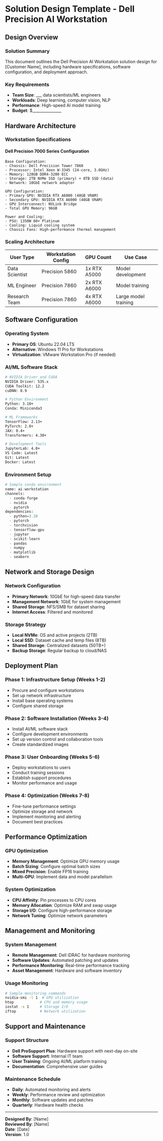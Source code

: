 # Solution Design Template - Dell Precision AI Workstation

## Design Overview

### Solution Summary
This document outlines the Dell Precision AI Workstation solution design for [Customer Name], including hardware specifications, software configuration, and deployment approach.

### Key Requirements
- **Team Size**: ___ data scientists/ML engineers
- **Workloads**: Deep learning, computer vision, NLP
- **Performance**: High-speed AI model training
- **Budget**: $_______________

## Hardware Architecture

### Workstation Specifications

#### Dell Precision 7000 Series Configuration
```
Base Configuration:
- Chassis: Dell Precision Tower 7860
- Processor: Intel Xeon W-3345 (24-core, 3.0GHz)
- Memory: 128GB DDR4-3200 ECC
- Storage: 2TB NVMe SSD (primary) + 8TB SSD (data)
- Network: 10GbE network adapter

GPU Configuration:
- Primary GPU: NVIDIA RTX A6000 (48GB VRAM)
- Secondary GPU: NVIDIA RTX A6000 (48GB VRAM)
- GPU Interconnect: NVLink Bridge
- Total GPU Memory: 96GB

Power and Cooling:
- PSU: 1350W 80+ Platinum
- Cooling: Liquid cooling system
- Chassis Fans: High-performance thermal management
```

### Scaling Architecture
| User Type | Workstation Config | GPU Count | Use Case |
|-----------|-------------------|-----------|----------|
| Data Scientist | Precision 5860 | 1x RTX A5000 | Model development |
| ML Engineer | Precision 7860 | 2x RTX A6000 | Model training |
| Research Team | Precision 7860 | 4x RTX A6000 | Large model training |

## Software Configuration

### Operating System
- **Primary OS**: Ubuntu 22.04 LTS
- **Alternative**: Windows 11 Pro for Workstations
- **Virtualization**: VMware Workstation Pro (if needed)

### AI/ML Software Stack
```bash
# NVIDIA Driver and CUDA
NVIDIA Driver: 535.x
CUDA Toolkit: 12.2
cuDNN: 8.9

# Python Environment
Python: 3.10+
Conda: Miniconda3

# ML Frameworks
TensorFlow: 2.13+
PyTorch: 2.0+
JAX: 0.4+
Transformers: 4.30+

# Development Tools
JupyterLab: 4.0+
VS Code: Latest
Git: Latest
Docker: Latest
```

### Environment Setup
```python
# Sample conda environment
name: ai-workstation
channels:
  - conda-forge
  - nvidia
  - pytorch
dependencies:
  - python=3.10
  - pytorch
  - torchvision
  - tensorflow-gpu
  - jupyter
  - scikit-learn
  - pandas
  - numpy
  - matplotlib
  - seaborn
```

## Network and Storage Design

### Network Configuration
- **Primary Network**: 10GbE for high-speed data transfer
- **Management Network**: 1GbE for system management
- **Shared Storage**: NFS/SMB for dataset sharing
- **Internet Access**: Filtered and monitored

### Storage Strategy
- **Local NVMe**: OS and active projects (2TB)
- **Local SSD**: Dataset cache and temp files (8TB)
- **Shared Storage**: Centralized datasets (50TB+)
- **Backup Storage**: Regular backup to cloud/NAS

## Deployment Plan

### Phase 1: Infrastructure Setup (Weeks 1-2)
- Procure and configure workstations
- Set up network infrastructure
- Install base operating systems
- Configure shared storage

### Phase 2: Software Installation (Weeks 3-4)
- Install AI/ML software stack
- Configure development environments
- Set up version control and collaboration tools
- Create standardized images

### Phase 3: User Onboarding (Weeks 5-6)
- Deploy workstations to users
- Conduct training sessions
- Establish support procedures
- Monitor performance and usage

### Phase 4: Optimization (Weeks 7-8)
- Fine-tune performance settings
- Optimize storage and network
- Implement monitoring and alerting
- Document best practices

## Performance Optimization

### GPU Optimization
- **Memory Management**: Optimize GPU memory usage
- **Batch Sizing**: Configure optimal batch sizes
- **Mixed Precision**: Enable FP16 training
- **Multi-GPU**: Implement data and model parallelism

### System Optimization
- **CPU Affinity**: Pin processes to CPU cores
- **Memory Allocation**: Optimize RAM and swap usage
- **Storage I/O**: Configure high-performance storage
- **Network Tuning**: Optimize network parameters

## Management and Monitoring

### System Management
- **Remote Management**: Dell iDRAC for hardware monitoring
- **Software Updates**: Automated patching and updates
- **Performance Monitoring**: Real-time performance tracking
- **Asset Management**: Hardware and software inventory

### Usage Monitoring
```bash
# Sample monitoring commands
nvidia-smi -l 1  # GPU utilization
htop            # CPU and memory usage
iostat -x 1     # Storage I/O
iftop           # Network utilization
```

## Support and Maintenance

### Support Structure
- **Dell ProSupport Plus**: Hardware support with next-day on-site
- **Software Support**: Internal IT team
- **User Training**: Ongoing AI/ML platform training
- **Documentation**: Comprehensive user guides

### Maintenance Schedule
- **Daily**: Automated monitoring and alerts
- **Weekly**: Performance review and optimization
- **Monthly**: Software updates and patches
- **Quarterly**: Hardware health checks

---

**Designed By**: [Name]  
**Reviewed By**: [Name]  
**Date**: [Date]  
**Version**: 1.0